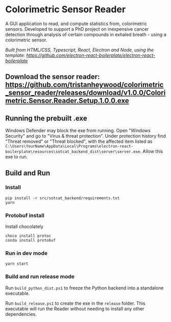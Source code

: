 # Colorimetric Sensor Reader

A GUI application to read, and compute statistics from, colorimetric sensors. Developed to support a PhD project on inexpensive cancer detection through analysis of certain compounds in exhaled breath - using a colorimetric sensor.

*Built from HTML/CSS, Typescript, React, Electron and Node, using the template: https://github.com/electron-react-boilerplate/electron-react-boilerplate*

## Download the sensor reader: https://github.com/tristanheywood/colorimetric_sensor_reader/releases/download/v1.0.0/Colorimetric.Sensor.Reader.Setup.1.0.0.exe

## Running the prebuilt .exe

Windows Defender may block the exe from running. Open "Windows Security" and go to "Virus & threat protection". Under protection history find "Threat removed" or "Threat blocked", with the affected item listed as `C:\Users\YourName\AppData\Local\Programs\electron-react-boilerplate\resources\sotcat_backend_dist\server\server.exe`. Allow this exe to run.

## Build and Run

### Install

```
pip install -r src/sotcat_backend/requirements.txt
yarn
```

### Protobuf install

Install chocolately

```
choco install protoc
conda install protobuf
```

### Run in dev mode

```
yarn start
```

### Build and run release mode

Run `build_python_dist.ps1` to freeze the Python backend into a standalone executable.

Run `build_release.ps1` to create the exe in the `release` folder. This executable will run the Reader without needing to install any other dependencies.
